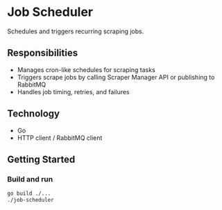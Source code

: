 # Job Scheduler

Schedules and triggers recurring scraping jobs.

## Responsibilities

- Manages cron-like schedules for scraping tasks  
- Triggers scrape jobs by calling Scraper Manager API or publishing to RabbitMQ  
- Handles job timing, retries, and failures  

## Technology

- Go  
- HTTP client / RabbitMQ client  

## Getting Started

### Build and run

```bash
go build ./...
./job-scheduler
